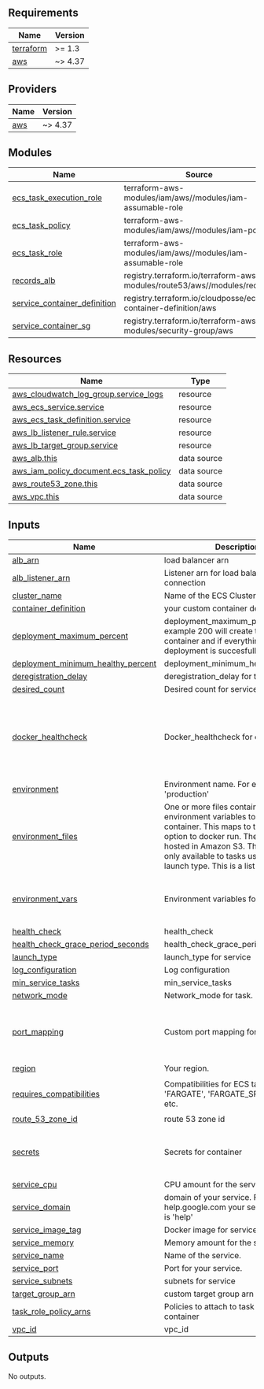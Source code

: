 <!-- BEGINNING OF PRE-COMMIT-TERRAFORM DOCS HOOK -->
## Requirements

| Name | Version |
|------|---------|
| <a name="requirement_terraform"></a> [terraform](#requirement\_terraform) | >= 1.3 |
| <a name="requirement_aws"></a> [aws](#requirement\_aws) | ~> 4.37 |

## Providers

| Name | Version |
|------|---------|
| <a name="provider_aws"></a> [aws](#provider\_aws) | ~> 4.37 |

## Modules

| Name | Source | Version |
|------|--------|---------|
| <a name="module_ecs_task_execution_role"></a> [ecs\_task\_execution\_role](#module\_ecs\_task\_execution\_role) | terraform-aws-modules/iam/aws//modules/iam-assumable-role | ~> 4.4 |
| <a name="module_ecs_task_policy"></a> [ecs\_task\_policy](#module\_ecs\_task\_policy) | terraform-aws-modules/iam/aws//modules/iam-policy | ~> 4.4 |
| <a name="module_ecs_task_role"></a> [ecs\_task\_role](#module\_ecs\_task\_role) | terraform-aws-modules/iam/aws//modules/iam-assumable-role | ~> 4.4 |
| <a name="module_records_alb"></a> [records\_alb](#module\_records\_alb) | registry.terraform.io/terraform-aws-modules/route53/aws//modules/records | ~> 2.3 |
| <a name="module_service_container_definition"></a> [service\_container\_definition](#module\_service\_container\_definition) | registry.terraform.io/cloudposse/ecs-container-definition/aws | ~> 0.58 |
| <a name="module_service_container_sg"></a> [service\_container\_sg](#module\_service\_container\_sg) | registry.terraform.io/terraform-aws-modules/security-group/aws | ~> 4.3 |

## Resources

| Name | Type |
|------|------|
| [aws_cloudwatch_log_group.service_logs](https://registry.terraform.io/providers/hashicorp/aws/latest/docs/resources/cloudwatch_log_group) | resource |
| [aws_ecs_service.service](https://registry.terraform.io/providers/hashicorp/aws/latest/docs/resources/ecs_service) | resource |
| [aws_ecs_task_definition.service](https://registry.terraform.io/providers/hashicorp/aws/latest/docs/resources/ecs_task_definition) | resource |
| [aws_lb_listener_rule.service](https://registry.terraform.io/providers/hashicorp/aws/latest/docs/resources/lb_listener_rule) | resource |
| [aws_lb_target_group.service](https://registry.terraform.io/providers/hashicorp/aws/latest/docs/resources/lb_target_group) | resource |
| [aws_alb.this](https://registry.terraform.io/providers/hashicorp/aws/latest/docs/data-sources/alb) | data source |
| [aws_iam_policy_document.ecs_task_policy](https://registry.terraform.io/providers/hashicorp/aws/latest/docs/data-sources/iam_policy_document) | data source |
| [aws_route53_zone.this](https://registry.terraform.io/providers/hashicorp/aws/latest/docs/data-sources/route53_zone) | data source |
| [aws_vpc.this](https://registry.terraform.io/providers/hashicorp/aws/latest/docs/data-sources/vpc) | data source |

## Inputs

| Name | Description | Type | Default | Required |
|------|-------------|------|---------|:--------:|
| <a name="input_alb_arn"></a> [alb\_arn](#input\_alb\_arn) | load balancer arn | `string` | n/a | yes |
| <a name="input_alb_listener_arn"></a> [alb\_listener\_arn](#input\_alb\_listener\_arn) | Listener arn for load balancer connection | `string` | n/a | yes |
| <a name="input_cluster_name"></a> [cluster\_name](#input\_cluster\_name) | Name of the ECS Cluster. | `string` | n/a | yes |
| <a name="input_container_definition"></a> [container\_definition](#input\_container\_definition) | your custom container definition | `map(any)` | `{}` | no |
| <a name="input_deployment_maximum_percent"></a> [deployment\_maximum\_percent](#input\_deployment\_maximum\_percent) | deployment\_maximum\_percent. For example 200 will create twice more container and if everything is ok, deployment is succesfull. | `number` | `200` | no |
| <a name="input_deployment_minimum_healthy_percent"></a> [deployment\_minimum\_healthy\_percent](#input\_deployment\_minimum\_healthy\_percent) | deployment\_minimum\_healthy\_percent. | `number` | `100` | no |
| <a name="input_deregistration_delay"></a> [deregistration\_delay](#input\_deregistration\_delay) | deregistration\_delay for target group | `number` | `5` | no |
| <a name="input_desired_count"></a> [desired\_count](#input\_desired\_count) | Desired count for service. | `number` | `null` | no |
| <a name="input_docker_healthcheck"></a> [docker\_healthcheck](#input\_docker\_healthcheck) | Docker\_healthcheck for container. | <pre>object({<br>    command     = list(string)<br>    retries     = number<br>    timeout     = number<br>    interval    = number<br>    startPeriod = number<br>  })</pre> | `null` | no |
| <a name="input_environment"></a> [environment](#input\_environment) | Environment name. For example 'production' | `string` | n/a | yes |
| <a name="input_environment_files"></a> [environment\_files](#input\_environment\_files) | One or more files containing the environment variables to pass to the container. This maps to the --env-file option to docker run. The file must be hosted in Amazon S3. This option is only available to tasks using the EC2 launch type. This is a list of maps | <pre>list(object({<br>    value = string<br>    type  = string<br>  }))</pre> | `[]` | no |
| <a name="input_environment_vars"></a> [environment\_vars](#input\_environment\_vars) | Environment variables for container | <pre>list(object({<br>    name  = string<br>    value = string<br>  }))</pre> | `[]` | no |
| <a name="input_health_check"></a> [health\_check](#input\_health\_check) | health\_check | `any` | `null` | no |
| <a name="input_health_check_grace_period_seconds"></a> [health\_check\_grace\_period\_seconds](#input\_health\_check\_grace\_period\_seconds) | health\_check\_grace\_period\_seconds | `number` | `30` | no |
| <a name="input_launch_type"></a> [launch\_type](#input\_launch\_type) | launch\_type for service | `string` | `"FARGATE"` | no |
| <a name="input_log_configuration"></a> [log\_configuration](#input\_log\_configuration) | Log configuration | `map(any)` | `null` | no |
| <a name="input_min_service_tasks"></a> [min\_service\_tasks](#input\_min\_service\_tasks) | min\_service\_tasks | `number` | n/a | yes |
| <a name="input_network_mode"></a> [network\_mode](#input\_network\_mode) | Network\_mode for task. | `string` | `"awsvpc"` | no |
| <a name="input_port_mapping"></a> [port\_mapping](#input\_port\_mapping) | Custom port mapping for service. | <pre>list(object({<br>    containerPort = number<br>    hostPort      = number<br>    protocol      = string<br>  }))</pre> | `null` | no |
| <a name="input_region"></a> [region](#input\_region) | Your region. | `string` | n/a | yes |
| <a name="input_requires_compatibilities"></a> [requires\_compatibilities](#input\_requires\_compatibilities) | Compatibilities for ECS task. Available: 'FARGATE', 'FARGATE\_SPOT', 'EC2' etc. | `list(string)` | <pre>[<br>  "FARGATE"<br>]</pre> | no |
| <a name="input_route_53_zone_id"></a> [route\_53\_zone\_id](#input\_route\_53\_zone\_id) | route 53 zone id | `string` | n/a | yes |
| <a name="input_secrets"></a> [secrets](#input\_secrets) | Secrets for container | <pre>list(object({<br>    name      = string<br>    valueFrom = string<br>  }))</pre> | `[]` | no |
| <a name="input_service_cpu"></a> [service\_cpu](#input\_service\_cpu) | CPU amount for the service. | `number` | n/a | yes |
| <a name="input_service_domain"></a> [service\_domain](#input\_service\_domain) | domain of your service. For example in help.google.com your service domain is 'help' | `string` | n/a | yes |
| <a name="input_service_image_tag"></a> [service\_image\_tag](#input\_service\_image\_tag) | Docker image for service. | `string` | n/a | yes |
| <a name="input_service_memory"></a> [service\_memory](#input\_service\_memory) | Memory amount for the service. | `number` | n/a | yes |
| <a name="input_service_name"></a> [service\_name](#input\_service\_name) | Name of the service. | `string` | n/a | yes |
| <a name="input_service_port"></a> [service\_port](#input\_service\_port) | Port for your service. | `number` | `null` | no |
| <a name="input_service_subnets"></a> [service\_subnets](#input\_service\_subnets) | subnets for service | `list(string)` | n/a | yes |
| <a name="input_target_group_arn"></a> [target\_group\_arn](#input\_target\_group\_arn) | custom target group arn | `string` | `null` | no |
| <a name="input_task_role_policy_arns"></a> [task\_role\_policy\_arns](#input\_task\_role\_policy\_arns) | Policies to attach to task role of ECS container | `list(string)` | `[]` | no |
| <a name="input_vpc_id"></a> [vpc\_id](#input\_vpc\_id) | vpc\_id | `string` | n/a | yes |

## Outputs

No outputs.
<!-- END OF PRE-COMMIT-TERRAFORM DOCS HOOK -->